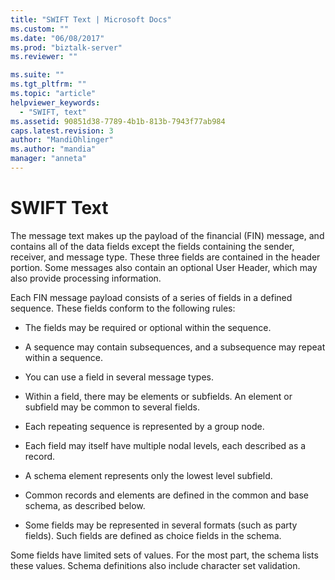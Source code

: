 ```yaml
---
title: "SWIFT Text | Microsoft Docs"
ms.custom: ""
ms.date: "06/08/2017"
ms.prod: "biztalk-server"
ms.reviewer: ""

ms.suite: ""
ms.tgt_pltfrm: ""
ms.topic: "article"
helpviewer_keywords: 
  - "SWIFT, text"
ms.assetid: 90851d38-7789-4b1b-813b-7943f77ab984
caps.latest.revision: 3
author: "MandiOhlinger"
ms.author: "mandia"
manager: "anneta"
---
```

# SWIFT Text
The message text makes up the payload of the financial (FIN) message, and contains all of the data fields except the fields containing the sender, receiver, and message type. These three fields are contained in the header portion. Some messages also contain an optional User Header, which may also provide processing information.  
  
 Each FIN message payload consists of a series of fields in a defined sequence. These fields conform to the following rules:  
  
-   The fields may be required or optional within the sequence.  
  
-   A sequence may contain subsequences, and a subsequence may repeat within a sequence.  
  
-   You can use a field in several message types.  
  
-   Within a field, there may be elements or subfields. An element or subfield may be common to several fields.  
  
-   Each repeating sequence is represented by a group node.  
  
-   Each field may itself have multiple nodal levels, each described as a record.  
  
-   A schema element represents only the lowest level subfield.  
  
-   Common records and elements are defined in the common and base schema, as described below.  
  
-   Some fields may be represented in several formats (such as party fields). Such fields are defined as choice fields in the schema.  
  
 Some fields have limited sets of values. For the most part, the schema lists these values. Schema definitions also include character set validation.
